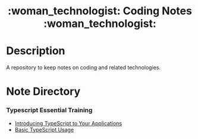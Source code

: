 <div align="center">
   <h1>:woman_technologist: Coding Notes :woman_technologist:</h1>
</div>

<h1>Description</h1>

<p>A repository to keep notes on coding and related technologies.</p>

<h1>Note Directory</h1>

<h3>Typescript Essential Training</h3>

- [Introducing TypeScript to Your Applications](typescript-essential-training/1-introducing-typescript-to-your-applications.md)
- [Basic TypeScript Usage](typescript-essential-training/2-basic-typescript-usage.md)
